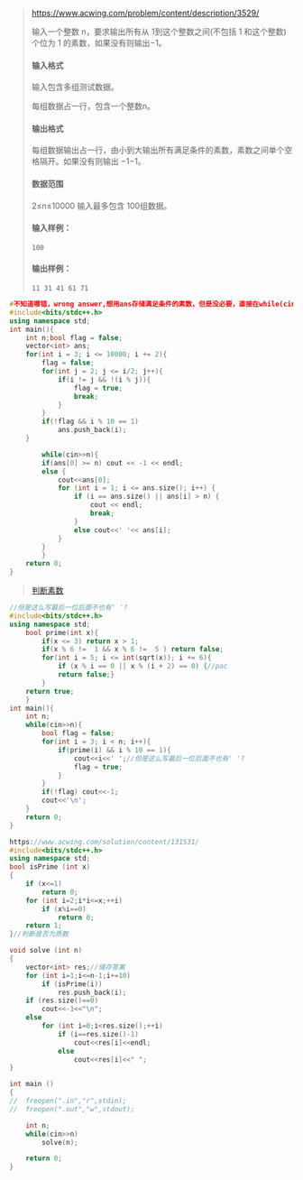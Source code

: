 > https://www.acwing.com/problem/content/description/3529/
>
> 输入一个整数 n，要求输出所有从 1到这个整数之间(不包括 1 和这个整数)个位为 1 的素数，如果没有则输出−1。
>
> #### 输入格式
>
> 输入包含多组测试数据。
>
> 每组数据占一行，包含一个整数n。
>
> #### 输出格式
>
> 每组数据输出占一行，由小到大输出所有满足条件的素数，素数之间单个空格隔开。如果没有则输出 −1−1。
>
> #### 数据范围
>
> 2≤n≤10000
> 输入最多包含 100组数据。
>
> #### 输入样例：
>
> ```
> 100
> ```
>
> #### 输出样例：
>
> ```
> 11 31 41 61 71
> ```

```cpp
#不知道哪错，wrong answer,想用ans存储满足条件的素数，但是没必要，直接在while(cin>>n)中判断是否为素数
#include<bits/stdc++.h>
using namespace std;
int main(){
    int n;bool flag = false;
    vector<int> ans;
    for(int i = 3; i <= 10000; i += 2){
        flag = false;
        for(int j = 2; j <= i/2; j++){
            if(i != j && !(i % j)){
                flag = true;
                break;
            }
        }
        if(!flag && i % 10 == 1)
            ans.push_back(i);
    }

        while(cin>>n){
        if(ans[0] >= n) cout << -1 << endl;
        else {
            cout<<ans[0];
            for (int i = 1; i <= ans.size(); i++) {
                if (i == ans.size() || ans[i] > n) {
                    cout << endl;
                    break;
                }
                else cout<<' '<< ans[i];
            }
        }
        }
    return 0;
}
```

> [判断素数](E:\笔记\基础知识\素数.md)

```cpp
//但是这么写最后一位后面不也有' '?
#include<bits/stdc++.h>
using namespace std;
 	bool prime(int x){
        if(x <= 3) return x > 1;
    	if(x % 6 !=  1 && x % 6 !=  5 )	return false;
    	for(int i = 5; i <= int(sqrt(x)); i += 6){
            if (x % i == 0 || x % (i + 2) == 0) {//pac
            return false;}
        }
    return true;
    }
int main(){
    int n;
    while(cin>>n){
        bool flag = false;
        for(int i = 3; i < n; i++){
            if(prime(i) && i % 10 == 1){
                cout<<i<<' ';//但是这么写最后一位后面不也有' '?
                flag = true;
            }
        }
        if(!flag) cout<<-1;
        cout<<'\n';
    }
    return 0;
}
```

```cpp
https://www.acwing.com/solution/content/131531/
#include<bits/stdc++.h>
using namespace std;
bool isPrime (int x)
{
    if (x<=1)
        return 0;
    for (int i=2;i*i<=x;++i)
        if (x%i==0)
            return 0;
    return 1;
}//判断是否为质数

void solve (int n)
{
    vector<int> res;//储存答案 
    for (int i=1;i<=n-1;i+=10)
        if (isPrime(i))
            res.push_back(i);
    if (res.size()==0)
        cout<<-1<<"\n";
    else
        for (int i=0;i<res.size();++i)
            if (i==res.size()-1)
                cout<<res[i]<<endl;
            else 
                cout<<res[i]<<" ";
} 

int main ()
{
//  freopen(".in","r",stdin);
//  freopen(".out","w",stdout);

    int n;
    while(cin>>n)
        solve(n);

    return 0;
}
```

